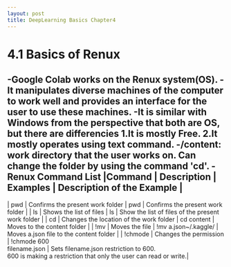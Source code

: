```yaml
---
layout: post
title: DeepLearning Basics Chapter4
---
```


# 4.1 Basics of Renux #
-Google Colab works on the Renux system(OS).
-It manipulates diverse machines of the computer to work well and provides an interface for the user to use these machines.
-It is similar with Windows from the perspective that both are OS, but there are differencies
1.It is mostly Free.
2.It mostly operates using text command.
-/content: work directory that the user works on. Can change the folder by using the command 'cd'.
-Renux Command List
 |Command | Description                              | Examples   | Description of the Example                       |
----------------------------------------------------------------------------------------------------------------------
 | pwd  | Confirms the present work folder         |   pwd      | Confirms the present work folder                  |
 |  ls  |    Shows the list of files               |   ls       | Show the list of files of the present work folder |
 |  cd  | Changes the location of the work folder  | cd content | Moves to the content folder                       |
 |  !mv  | Moves the file                          | !mv a.json~/.kaggle/ | Moves a.json file to the content folder |
 |  !chmode  | Changes the permission              | !chmode 600<br/>filename.json | Sets filename.json restriction to 600.
                                                     <br/>600 is making a restriction that only the user can read or write.|
                                                     

